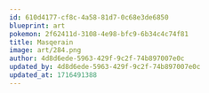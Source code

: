 ```yaml
---
id: 610d4177-cf8c-4a58-81d7-0c68e3de6850
blueprint: art
pokemon: 2f62411d-3108-4e98-bfc9-6b34c4c74f81
title: Masqerain
image: art/284.png
author: 4d8d6ede-5963-429f-9c2f-74b897007e0c
updated_by: 4d8d6ede-5963-429f-9c2f-74b897007e0c
updated_at: 1716491388
---
```

